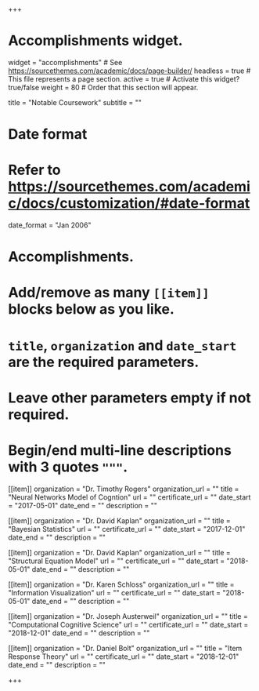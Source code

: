 +++
# Accomplishments widget.
widget = "accomplishments"  # See https://sourcethemes.com/academic/docs/page-builder/
headless = true  # This file represents a page section.
active = true  # Activate this widget? true/false
weight = 80  # Order that this section will appear.

title = "Notable Coursework"
subtitle = ""

# Date format
#   Refer to https://sourcethemes.com/academic/docs/customization/#date-format
date_format = "Jan 2006"

# Accomplishments.
#   Add/remove as many `[[item]]` blocks below as you like.
#   `title`, `organization` and `date_start` are the required parameters.
#   Leave other parameters empty if not required.
#   Begin/end multi-line descriptions with 3 quotes `"""`.

[[item]]
  organization = "Dr. Timothy Rogers"
  organization_url = ""
  title = "Neural Networks Model of Cogntion"
  url = ""
  certificate_url = ""
  date_start = "2017-05-01"
  date_end = ""
  description = ""

[[item]]
  organization = "Dr. David Kaplan"
  organization_url = ""
  title = "Bayesian Statistics"
  url = ""
  certificate_url = ""
  date_start = "2017-12-01"
  date_end = ""
  description = ""
  
[[item]]
  organization = "Dr. David Kaplan"
  organization_url = ""
  title = "Structural Equation Model"
  url = ""
  certificate_url = ""
  date_start = "2018-05-01"
  date_end = ""
  description = ""

[[item]]
  organization = "Dr. Karen Schloss"
  organization_url = ""
  title = "Information Visualization"
  url = ""
  certificate_url = ""
  date_start = "2018-05-01"
  date_end = ""
  description = ""

[[item]]
  organization = "Dr. Joseph Austerweil"
  organization_url = ""
  title = "Computational Cognitive Science"
  url = ""
  certificate_url = ""
  date_start = "2018-12-01"
  date_end = ""
  description = ""

[[item]]
  organization = "Dr. Daniel Bolt"
  organization_url = ""
  title = "Item Response Theory"
  url = ""
  certificate_url = ""
  date_start = "2018-12-01"
  date_end = ""
  description = ""

+++
